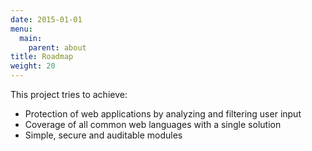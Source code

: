 ```yaml
---
date: 2015-01-01
menu:
  main:
    parent: about
title: Roadmap
weight: 20
---
```


This project tries to achieve:

 * Protection of web applications by analyzing and filtering user input
 * Coverage of all common web languages with a single solution
 * Simple, secure and auditable modules
